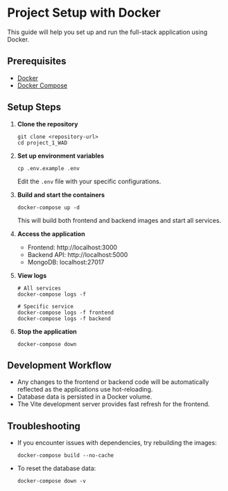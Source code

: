 # Project Setup with Docker

This guide will help you set up and run the full-stack application using Docker.

## Prerequisites

- [Docker](https://www.docker.com/get-started)
- [Docker Compose](https://docs.docker.com/compose/install/)

## Setup Steps 

1. **Clone the repository**
   ```
   git clone <repository-url>
   cd project_1_WAD
   ```

2. **Set up environment variables**
   ```
   cp .env.example .env
   ```
   Edit the `.env` file with your specific configurations.

3. **Build and start the containers**
   ```
   docker-compose up -d
   ```
   This will build both frontend and backend images and start all services.

4. **Access the application**
    - Frontend: http://localhost:3000
    - Backend API: http://localhost:5000
    - MongoDB: localhost:27017

5. **View logs**
   ```
   # All services
   docker-compose logs -f
   
   # Specific service
   docker-compose logs -f frontend
   docker-compose logs -f backend
   ```

6. **Stop the application**
   ```
   docker-compose down
   ```

## Development Workflow

- Any changes to the frontend or backend code will be automatically reflected as the applications use hot-reloading.
- Database data is persisted in a Docker volume.
- The Vite development server provides fast refresh for the frontend.

## Troubleshooting

- If you encounter issues with dependencies, try rebuilding the images:
  ```
  docker-compose build --no-cache
  ```

- To reset the database data:
  ```
  docker-compose down -v
  ```